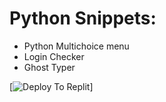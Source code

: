# Python Snippets:
- Python Multichoice menu
- Login Checker
- Ghost Typer

[![Deploy To Replit](https://replit.com/new/github/SkyeGamesYT/RandomPythonThingies)]
